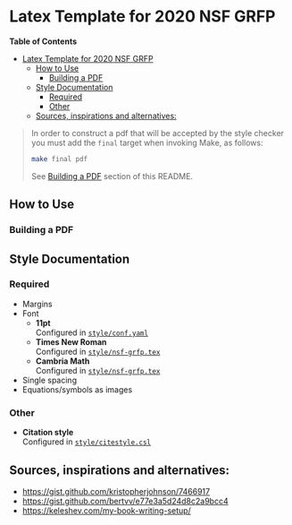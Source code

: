 # Latex Template for 2020 NSF GRFP

**Table of Contents**
- [Latex Template for 2020 NSF GRFP](#latex-template-for-2020-nsf-grfp)
  - [How to Use](#how-to-use)
    - [Building a PDF](#building-a-pdf)
  - [Style Documentation](#style-documentation)
    - [Required](#required)
    - [Other](#other)
  - [Sources, inspirations and alternatives:](#sources-inspirations-and-alternatives)


> In order to construct a pdf that will be accepted by the style checker you must add the `final` target when invoking Make, as follows:
>
>```bash
>make final pdf
>```
> See [Building a PDF](#building-a-pdf) section of this README.

## How to Use

### Building a PDF

## Style Documentation

### Required

- Margins
- Font
  - **11pt** \
    Configured in [`style/conf.yaml`](style/conf.yaml)
  - **Times New Roman** \
    Configured in [`style/nsf-grfp.tex`](style/nsf-grfp.tex)
  - **Cambria Math** \
    Configured in [`style/nsf-grfp.tex`](style/nsf-grfp.tex)
- Single spacing
- Equations/symbols as images

### Other

- **Citation style** \
  Configured in [`style/citestyle.csl`](style/citestyle.csl)

## Sources, inspirations and alternatives:

  - https://gist.github.com/kristopherjohnson/7466917
  - https://gist.github.com/bertvv/e77e3a5d24d8c2a9bcc4
  - https://keleshev.com/my-book-writing-setup/
